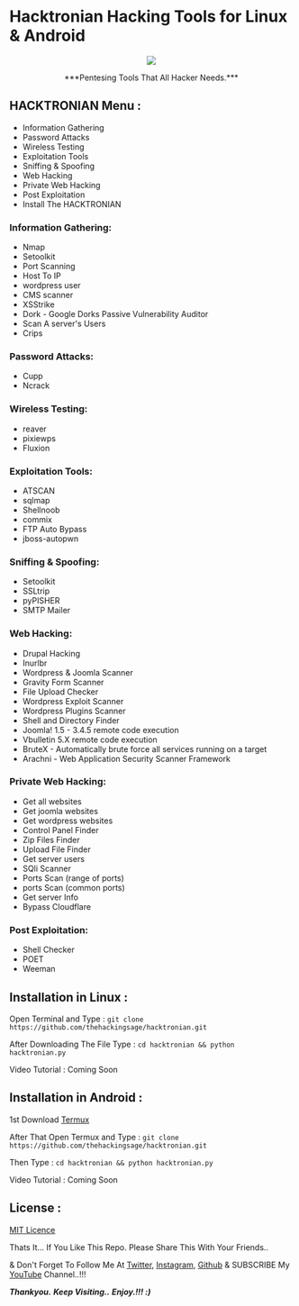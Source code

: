 # Hacktronian Hacking Tools for Linux & Android

<p align="center"><img src="https://github.com/thehackingsage/hacktonian/blob/master/logo.png?raw=true" /></p>

<p align="center">***Pentesing Tools That All Hacker Needs.***</p>

## HACKTRONIAN Menu :

- Information Gathering
- Password Attacks
- Wireless Testing
- Exploitation Tools
- Sniffing & Spoofing
- Web Hacking
- Private Web Hacking
- Post Exploitation
- Install The HACKTRONIAN

### Information Gathering:

- Nmap
- Setoolkit
- Port Scanning
- Host To IP
- wordpress user
- CMS scanner
- XSStrike
- Dork - Google Dorks Passive Vulnerability Auditor
- Scan A server's Users
- Crips

### Password Attacks:

- Cupp
- Ncrack

### Wireless Testing:

- reaver
- pixiewps
- Fluxion

### Exploitation Tools:

- ATSCAN
- sqlmap
- Shellnoob
- commix
- FTP Auto Bypass
- jboss-autopwn

### Sniffing & Spoofing:

- Setoolkit
- SSLtrip
- pyPISHER
- SMTP Mailer

### Web Hacking:

- Drupal Hacking
- Inurlbr
- Wordpress & Joomla Scanner
- Gravity Form Scanner
- File Upload Checker
- Wordpress Exploit Scanner
- Wordpress Plugins Scanner
- Shell and Directory Finder
- Joomla! 1.5 - 3.4.5 remote code execution
- Vbulletin 5.X remote code execution
- BruteX - Automatically brute force all services running on a target
- Arachni - Web Application Security Scanner Framework

### Private Web Hacking:

- Get all websites
- Get joomla websites
- Get wordpress websites
- Control Panel Finder
- Zip Files Finder
- Upload File Finder
- Get server users
- SQli Scanner
- Ports Scan (range of ports)
- ports Scan (common ports)
- Get server Info
- Bypass Cloudflare

### Post Exploitation:

- Shell Checker
- POET
- Weeman

## Installation in Linux :

Open Terminal and Type : ```git clone https://github.com/thehackingsage/hacktronian.git```

After Downloading The File Type : ```cd hacktronian && python hacktronian.py```

Video Tutorial : Coming Soon

## Installation in Android :

1st Download [Termux](https://play.google.com/store/apps/details?id=com.termux)

After That Open Termux and Type : ```git clone https://github.com/thehackingsage/hacktronian.git```

Then Type : ```cd hacktronian && python hacktronian.py```

Video Tutorial : Coming Soon

## License :

[MIT Licence](https://github.com/thehackingsage/hacktronian/blob/master/LICENSE)

Thats It... If You Like This Repo. Please Share This With Your Friends..

& Don't Forget To Follow Me At [Twitter](https://www.twitter.com/thehackingsage), [Instagram](https://www.instagram.com/thehackingsage), [Github](https://www.github.com/thehackingsage) & SUBSCRIBE My [YouTube](https://www.youtube.com/channel/UCYK1n9A4TUq1CvGc6F3DzoA) Channel..!!!

***Thankyou.***
***Keep Visiting..***
***Enjoy.!!! :)***

